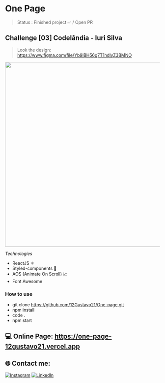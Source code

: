 # One Page

> Status : Finished project ✅ / Open PR

## Challenge [03] Codelândia - Iuri Silva
>Look the design: https://www.figma.com/file/Yb9IBH56g7T1hdIyZ3BMNO

<img width ='600px' src ='./src/assets/gif/Recording.gif' />

*Technologies*

+ ReactJS ⚛️
+ Styled-components 💅
+ AOS (Animate On Scroll) 📈
+ Font Awesome <img width="15px" src="https://fontawesome.com/images/favicon/icon.svg" /> 

### How to use
 
 - git clone https://github.com/12Gustavo21/One-page.git
 - npm install
 - code .
 - npm start
 
 ## 💻 Online Page: https://one-page-12gustavo21.vercel.app

## 🌐 Contact me:
[![Instagram](https://img.shields.io/badge/Instagram-%23E4405F.svg?logo=Instagram&logoColor=white)](https://instagram.com/gualmda) [![LinkedIn](https://img.shields.io/badge/LinkedIn-%230077B5.svg?logo=linkedin&logoColor=white)](https://linkedin.com/in/12gustavo21)
